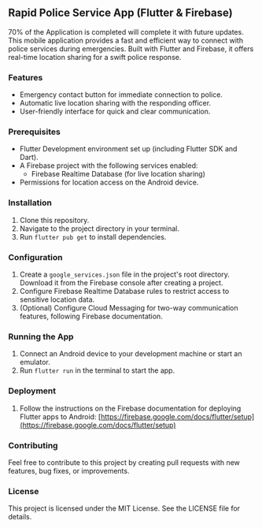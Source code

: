 ## Rapid Police Service App (Flutter & Firebase)

70% of the Application is completed will complete it with future updates.
This mobile application provides a fast and efficient way to connect with police services during emergencies. Built with Flutter and Firebase, it offers real-time location sharing for a swift police response.

### Features

* Emergency contact button for immediate connection to police.
* Automatic live location sharing with the responding officer.
* User-friendly interface for quick and clear communication. 

### Prerequisites

* Flutter Development environment set up (including Flutter SDK and Dart).
* A Firebase project with the following services enabled:
    * Firebase Realtime Database (for live location sharing)
* Permissions for location access on the Android device.

### Installation

1. Clone this repository.
2. Navigate to the project directory in your terminal.
3. Run `flutter pub get` to install dependencies.

### Configuration

1. Create a `google_services.json` file in the project's root directory. Download it from the Firebase console after creating a project.
2. Configure Firebase Realtime Database rules to restrict access to sensitive location data. 
3. (Optional) Configure Cloud Messaging for two-way communication features, following Firebase documentation.

### Running the App

1. Connect an Android device to your development machine or start an emulator.
2. Run `flutter run` in the terminal to start the app.


### Deployment

1. Follow the instructions on the Firebase documentation for deploying Flutter apps to Android: [https://firebase.google.com/docs/flutter/setup](https://firebase.google.com/docs/flutter/setup)

### Contributing

Feel free to contribute to this project by creating pull requests with new features, bug fixes, or improvements.

### License

This project is licensed under the MIT License. See the LICENSE file for details.
